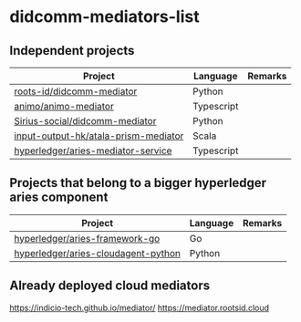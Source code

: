 # didcomm-mediators-list
## Independent projects


| Project                                            | Language | Remarks |
| -------------------------------------------------- | -------- | ------- |
| [roots-id/didcomm-mediator](https://github.com/roots-id/didcomm-mediator)               | Python   |         |
| [animo/animo-mediator](https://github.com/animo/animo-mediator)                          | Typescript |       |
| [Sirius-social/didcomm-mediator](https://github.com/Sirius-social/didcomm-mediator)     | Python   |         |
| [input-output-hk/atala-prism-mediator](https://github.com/input-output-hk/atala-prism-mediator) | Scala    |         |
| [hyperledger/aries-mediator-service](https://github.com/hyperledger/aries-mediator-service) | Typescript     |         |

## Projects that belong to a bigger hyperledger aries component

| Project                                            | Language | Remarks |
| -------------------------------------------------- | -------- | ------- |
| [hyperledger/aries-framework-go](https://github.com/hyperledger/aries-framework-go/blob/main/docs/didcomm_mediator.md) | Go |       |
| [hyperledger/aries-cloudagent-python](https://github.com/hyperledger/aries-cloudagent-python/blob/main/Mediation.md) | Python |  |

## Already deployed cloud mediators
https://indicio-tech.github.io/mediator/
https://mediator.rootsid.cloud
